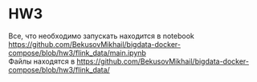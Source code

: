 # HW3
Все, что необходимо запускать находится в notebook https://github.com/BekusovMikhail/bigdata-docker-compose/blob/hw3/flink_data/main.ipynb  
Файлы находятся в https://github.com/BekusovMikhail/bigdata-docker-compose/blob/hw3/flink_data/  
